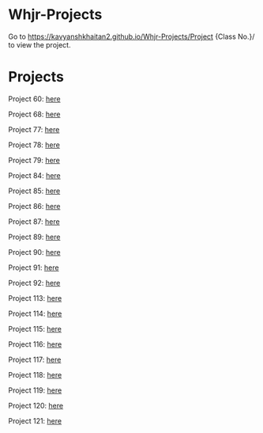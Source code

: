 # Whjr-Projects

Go to https://kavyanshkhaitan2.github.io/Whjr-Projects/Project {Class No.}/  to view the project.

# Projects
Project 60: [here](https://kavyanshkhaitan2.github.io/Whjr-Projects/Project%2060/)

Project 68: [here](https://kavyanshkhaitan2.github.io/Whjr-Projects/Project%2068/)

Project 77: [here](https://kavyanshkhaitan2.github.io/Whjr-Projects/Project%2077/)

Project 78: [here](https://kavyanshkhaitan2.github.io/Whjr-Projects/Project%2078/)

Project 79: [here](https://kavyanshkhaitan2.github.io/Whjr-Projects/Project%2079/)

Project 84: [here](https://kavyanshkhaitan2.github.io/Whjr-Projects/Project%2084/)

Project 85: [here](https://kavyanshkhaitan2.github.io/Whjr-Projects/Project%2085/)

Project 86: [here](https://kavyanshkhaitan2.github.io/Whjr-Projects/Project%2086/)

Project 87: [here](https://kavyanshkhaitan2.github.io/Whjr-Projects/Project%2087/)

Project 89: [here](https://kavyanshkhaitan2.github.io/Whjr-Projects/Project%2089/)

Project 90: [here](https://kavyanshkhaitan2.github.io/Whjr-Projects/Project%2090/)

Project 91: [here](https://kavyanshkhaitan2.github.io/Whjr-Projects/Project%2091/)

Project 92: [here](https://kavyanshkhaitan2.github.io/Whjr-Projects/Project%2092/)

Project 113: [here](https://kavyanshkhaitan2.github.io/Whjr-Projects/Project%20113/)

Project 114: [here](https://kavyanshkhaitan2.github.io/Whjr-Projects/Project%20114/)

Project 115: [here](https://kavyanshkhaitan2.github.io/Whjr-Projects/Project%20115/)

Project 116: [here](https://kavyanshkhaitan2.github.io/Whjr-Projects/Project%20116/)

Project 117: [here](https://kavyanshkhaitan2.github.io/Whjr-Projects/Project%20117/)

Project 118: [here](https://kavyanshkhaitan2.github.io/Whjr-Projects/Project%20118/)

Project 119: [here](https://kavyanshkhaitan2.github.io/Whjr-Projects/Project%20119/)

Project 120: [here](https://kavyanshkhaitan2.github.io/Whjr-Projects/Project%20120/)

Project 121: [here](https://kavyanshkhaitan2.github.io/Whjr-Projects/Project%20121/)
